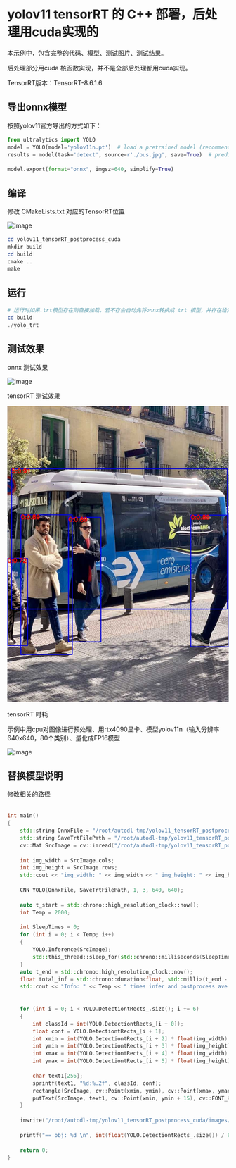 # yolov11 tensorRT 的 C++ 部署，后处理用cuda实现的

本示例中，包含完整的代码、模型、测试图片、测试结果。

后处理部分用cuda 核函数实现，并不是全部后处理都用cuda实现。

TensorRT版本：TensorRT-8.6.1.6

## 导出onnx模型

按照yolov11官方导出的方式如下：

```python
from ultralytics import YOLO
model = YOLO(model='yolov11n.pt')  # load a pretrained model (recommended for training)
results = model(task='detect', source=r'./bus.jpg', save=True)  # predict on an image

model.export(format="onnx", imgsz=640, simplify=True)

```

## 编译

修改 CMakeLists.txt 对应的TensorRT位置

![image](https://github.com/user-attachments/assets/ac92b3d7-855a-40ac-9b5f-a3fabd262634)


```powershell
cd yolov11_tensorRT_postprocess_cuda
mkdir build
cd build
cmake ..
make
```

## 运行

```powershell
# 运行时如果.trt模型存在则直接加载，若不存会自动先将onnx转换成 trt 模型，并存在给定的位置，然后运行推理。
cd build
./yolo_trt
```

## 测试效果

onnx 测试效果

![image](https://github.com/user-attachments/assets/da904ce0-4e0c-414e-9339-39dca4747328)

tensorRT 测试效果

![image](https://github.com/cqu20160901/yolov11_tensorRT_postprocess_cuda/blob/main/images/result.jpg)

tensorRT 时耗

示例中用cpu对图像进行预处理、用rtx4090显卡、模型yolov11n（输入分辨率640x640，80个类别）、量化成FP16模型

![image](https://github.com/user-attachments/assets/f3fd18e8-9f7f-4a2e-8a3e-132a47583a09)



## 替换模型说明

修改相关的路径
```cpp

int main()
{
    std::string OnnxFile = "/root/autodl-tmp/yolov11_tensorRT_postprocess_cuda/models/yolov11n.onnx";
    std::string SaveTrtFilePath = "/root/autodl-tmp/yolov11_tensorRT_postprocess_cuda/models/yolov11n.trt";
    cv::Mat SrcImage = cv::imread("/root/autodl-tmp/yolov11_tensorRT_postprocess_cuda/images/test.jpg");

    int img_width = SrcImage.cols;
    int img_height = SrcImage.rows;
    std::cout << "img_width: " << img_width << " img_height: " << img_height << std::endl;

    CNN YOLO(OnnxFile, SaveTrtFilePath, 1, 3, 640, 640);
    
    auto t_start = std::chrono::high_resolution_clock::now();
    int Temp = 2000;
    
    int SleepTimes = 0;
    for (int i = 0; i < Temp; i++)
    {
        YOLO.Inference(SrcImage);
        std::this_thread::sleep_for(std::chrono::milliseconds(SleepTimes));
    }
    auto t_end = std::chrono::high_resolution_clock::now();
    float total_inf = std::chrono::duration<float, std::milli>(t_end - t_start).count();
    std::cout << "Info: " << Temp << " times infer and postprocess ave cost: " << total_inf / float(Temp) - SleepTimes << " ms." << std::endl;


    for (int i = 0; i < YOLO.DetectiontRects_.size(); i += 6)
    {
        int classId = int(YOLO.DetectiontRects_[i + 0]);
        float conf = YOLO.DetectiontRects_[i + 1];
        int xmin = int(YOLO.DetectiontRects_[i + 2] * float(img_width) + 0.5);
        int ymin = int(YOLO.DetectiontRects_[i + 3] * float(img_height) + 0.5);
        int xmax = int(YOLO.DetectiontRects_[i + 4] * float(img_width) + 0.5);
        int ymax = int(YOLO.DetectiontRects_[i + 5] * float(img_height) + 0.5);

        char text1[256];
        sprintf(text1, "%d:%.2f", classId, conf);
        rectangle(SrcImage, cv::Point(xmin, ymin), cv::Point(xmax, ymax), cv::Scalar(255, 0, 0), 2);
        putText(SrcImage, text1, cv::Point(xmin, ymin + 15), cv::FONT_HERSHEY_SIMPLEX, 0.7, cv::Scalar(0, 0, 255), 2);
    }

    imwrite("/root/autodl-tmp/yolov11_tensorRT_postprocess_cuda/images/result.jpg", SrcImage);

    printf("== obj: %d \n", int(float(YOLO.DetectiontRects_.size()) / 6.0));

    return 0;
}

```
